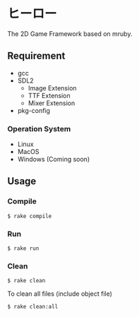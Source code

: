 ヒーロー
===

The 2D Game Framework based on mruby.

## Requirement

* gcc
* SDL2
  * Image Extension
  * TTF Extension
  * Mixer Extension
* pkg-config

### Operation System

* Linux
* MacOS
* Windows (Coming soon)

## Usage

### Compile

```
$ rake compile
```

### Run

```
$ rake run
```

### Clean

```
$ rake clean
```

To clean all files (include object file)

```
$ rake clean:all
```
